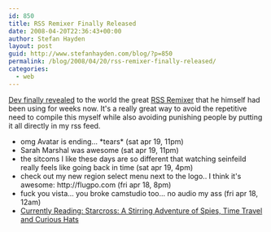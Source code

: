 ```yaml
---
id: 850
title: RSS Remixer Finally Released
date: 2008-04-20T22:36:43+00:00
author: Stefan Hayden
layout: post
guid: http://www.stefanhayden.com/blog/?p=850
permalink: /blog/2008/04/20/rss-remixer-finally-released/
categories:
  - web
---
```

<a href="http://locke61dv.livejournal.com/291350.html">Dev finally revealed</a> to the world the great <a href="http://www.rss-remixer.com">RSS Remixer</a> that he himself had been using for weeks now. It's a really great way to avoid the repetitive need to compile this myself while also avoiding punishing people by putting it all directly in my rss feed.
<div class="remix">
<ul class="links li">
	<li><a href="http://twitter.com/StefanHayden/statuses/792801069"></a> omg Avatar is ending... *tears* (sat apr 19, 11pm)</li>
	<li><a href="http://twitter.com/StefanHayden/statuses/792794554"></a> Sarah Marshal was awesome (sat apr 19, 11pm)</li>
	<li><a href="http://twitter.com/StefanHayden/statuses/792650620"></a> the sitcoms I like these days are so different that watching seinfeild really feels like going back in time (sat apr 19,  4pm)</li>
	<li><a href="http://twitter.com/StefanHayden/statuses/792220841"></a> check out my new region select menu next to the logo.. I think it's awesome: http://flugpo.com (fri apr 18,  8pm)</li>
	<li><a href="http://twitter.com/StefanHayden/statuses/791596756"></a> fuck you vista... you broke camstudio too... no audio my ass (fri apr 18, 12am)</li>
	<li><a href="http://www.booksiamreading.com/stefanhayden/book/1159317707">Currently Reading: Starcross: A Stirring Adventure of Spies, Time Travel and Curious Hats</a></li>
</ul>
</div>